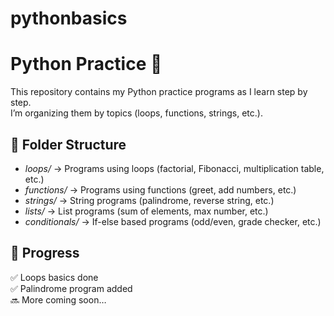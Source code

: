 # pythonbasics
# Python Practice 🐍

This repository contains my Python practice programs as I learn step by step.  
I’m organizing them by topics (loops, functions, strings, etc.).

## 📂 Folder Structure
- *loops/* → Programs using loops (factorial, Fibonacci, multiplication table, etc.)
- *functions/* → Programs using functions (greet, add numbers, etc.)
- *strings/* → String programs (palindrome, reverse string, etc.)
- *lists/* → List programs (sum of elements, max number, etc.)
- *conditionals/* → If-else based programs (odd/even, grade checker, etc.)

## 🚀 Progress
✅ Loops basics done  
✅ Palindrome program added  
🔜 More coming soon…